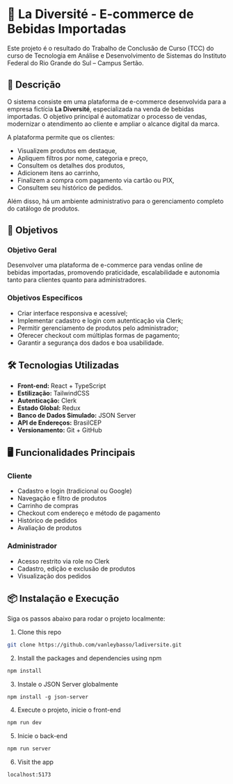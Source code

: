# 🛒 La Diversité - E-commerce de Bebidas Importadas

Este projeto é o resultado do Trabalho de Conclusão de Curso (TCC) do curso de Tecnologia em Análise e Desenvolvimento de Sistemas do Instituto Federal do Rio Grande do Sul – Campus Sertão.

## 📌 Descrição

O sistema consiste em uma plataforma de e-commerce desenvolvida para a empresa fictícia **La Diversité**, especializada na venda de bebidas importadas. O objetivo principal é automatizar o processo de vendas, modernizar o atendimento ao cliente e ampliar o alcance digital da marca.

A plataforma permite que os clientes:
- Visualizem produtos em destaque,
- Apliquem filtros por nome, categoria e preço,
- Consultem os detalhes dos produtos,
- Adicionem itens ao carrinho,
- Finalizem a compra com pagamento via cartão ou PIX,
- Consultem seu histórico de pedidos.

Além disso, há um ambiente administrativo para o gerenciamento completo do catálogo de produtos.

## 🎯 Objetivos

### Objetivo Geral
Desenvolver uma plataforma de e-commerce para vendas online de bebidas importadas, promovendo praticidade, escalabilidade e autonomia tanto para clientes quanto para administradores.

### Objetivos Específicos
- Criar interface responsiva e acessível;
- Implementar cadastro e login com autenticação via Clerk;
- Permitir gerenciamento de produtos pelo administrador;
- Oferecer checkout com múltiplas formas de pagamento;
- Garantir a segurança dos dados e boa usabilidade.

## 🛠️ Tecnologias Utilizadas

- **Front-end:** React + TypeScript
- **Estilização:** TailwindCSS
- **Autenticação:** Clerk
- **Estado Global:** Redux
- **Banco de Dados Simulado:** JSON Server
- **API de Endereços:** BrasilCEP
- **Versionamento:** Git + GitHub

## 🖥️ Funcionalidades Principais

### Cliente
- Cadastro e login (tradicional ou Google)
- Navegação e filtro de produtos
- Carrinho de compras
- Checkout com endereço e método de pagamento
- Histórico de pedidos
- Avaliação de produtos

### Administrador
- Acesso restrito via role no Clerk
- Cadastro, edição e exclusão de produtos
- Visualização dos pedidos

## 📦 Instalação e Execução

Siga os passos abaixo para rodar o projeto localmente:

1. Clone this repo

```bash
git clone https://github.com/vanleybasso/ladiversite.git
```

2. Install the packages and dependencies using npm

```bash
npm install
```

3. Instale o JSON Server globalmente

```
npm install -g json-server
```

4. Execute o projeto, inicie o front-end

```bash
npm run dev
```

5. Inicie o back-end

```bash
npm run server
```

6. Visit the app

```
localhost:5173
```





